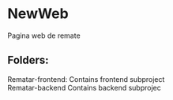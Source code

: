 # NewWeb
Pagina web de remate

## Folders:  
Rematar-frontend: Contains frontend subproject  
Rematar-backend Contains backend subprojec

